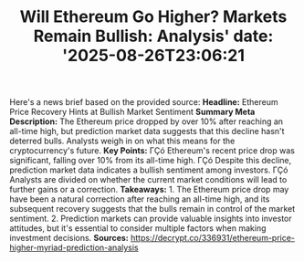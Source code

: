 ﻿---
title: "Will Ethereum Go Higher? Markets Remain Bullish: Analysis'
date: '2025-08-26T23:06:21"
category: "Markets"
summary: ""
slug: "will ethereum go higher markets remain bullish analysis"
source_urls:
  - "https://decrypt.co/336931/ethereum-price-higher-myriad-prediction-analysis"
seo:
  title: "Will Ethereum Go Higher? Markets Remain Bullish: Analysis | Hash n Hedge'
  description: '"
  keywords: ["news", "markets", "brief"]
---
Here's a news brief based on the provided source:  **Headline:** Ethereum Price Recovery Hints at Bullish Market Sentiment  **Summary Meta Description:** The Ethereum price dropped by over 10% after reaching an all-time high, but prediction market data suggests that this decline hasn't deterred bulls. Analysts weigh in on what this means for the cryptocurrency's future.  **Key Points:**  ΓÇó Ethereum's recent price drop was significant, falling over 10% from its all-time high. ΓÇó Despite this decline, prediction market data indicates a bullish sentiment among investors. ΓÇó Analysts are divided on whether the current market conditions will lead to further gains or a correction.  **Takeaways:**  1. The Ethereum price drop may have been a natural correction after reaching an all-time high, and its subsequent recovery suggests that the bulls remain in control of the market sentiment. 2. Prediction markets can provide valuable insights into investor attitudes, but it's essential to consider multiple factors when making investment decisions.  **Sources:**  https://decrypt.co/336931/ethereum-price-higher-myriad-prediction-analysis 
